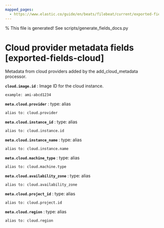 ```yaml
---
mapped_pages:
  - https://www.elastic.co/guide/en/beats/filebeat/current/exported-fields-cloud.html
---
```


% This file is generated! See scripts/generate_fields_docs.py

# Cloud provider metadata fields [exported-fields-cloud]

Metadata from cloud providers added by the add_cloud_metadata processor.

**`cloud.image.id`**
:   Image ID for the cloud instance.

    example: ami-abcd1234


**`meta.cloud.provider`**
:   type: alias

    alias to: cloud.provider


**`meta.cloud.instance_id`**
:   type: alias

    alias to: cloud.instance.id


**`meta.cloud.instance_name`**
:   type: alias

    alias to: cloud.instance.name


**`meta.cloud.machine_type`**
:   type: alias

    alias to: cloud.machine.type


**`meta.cloud.availability_zone`**
:   type: alias

    alias to: cloud.availability_zone


**`meta.cloud.project_id`**
:   type: alias

    alias to: cloud.project.id


**`meta.cloud.region`**
:   type: alias

    alias to: cloud.region


